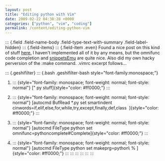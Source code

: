 ```yaml
---
layout: post
title: "Editing python with Vim"
date: 2009-02-22 04:38:28 +0000
categories: ["python", "vim", "coding"]
permalink: /content/editing-python-vim
---
```

::: {.field .field-name-body .field-type-text-with-summary .field-label-hidden}
::: {.field-items}
::: {.field-item .even}
Found a nice post on this kind of stuff
[here.](http://blog.sontek.net/2008/05/11/python-with-a-modular-ide-vim/)
I haven\'t implemented all of it by any means, but the omnifunc code
completion and
[snippetsEmu](http://www.vim.org/scripts/script.php?script_id=1318) are
quite nice. Also did my own hacky perversion of the :make command.
.vimrc excerpt follows\...

::: {.geshifilter}
::: {.bash .geshifilter-bash style="font-family:monospace;"}
1.  ::: {style="font-family: monospace; font-weight: normal; font-style: normal"}
    [\" py stuff]{style="color: #ff0000;"}
    :::

2.  ::: {style="font-family: monospace; font-weight: normal; font-style: normal"}
    [autocmd BufRead \*.py set smartindent
    cinwords=if,elif,else,for,while,try,except,finally,def,class
     ]{style="color: #ff0000;"}
    :::

3.  ::: {style="font-family: monospace; font-weight: normal; font-style: normal"}
    [autocmd FileType python set
    omnifunc=pythoncomplete\#Complete]{style="color: #ff0000;"}
    :::

4.  ::: {style="font-family: monospace; font-weight: normal; font-style: normal"}
    [autocmd FileType python set makeprg=python\\ %
    ]{style="color: #ff0000;"}
    :::
:::
:::
:::
:::
:::

